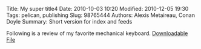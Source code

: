 Title: My super title4
Date: 2010-10-03 10:20
Modified: 2010-12-05 19:30
Tags: pelican, publishing
Slug: 98765444
Authors: Alexis Metaireau, Conan Doyle
Summary: Short version for index and feeds

Following is a review of my favorite mechanical keyboard.
[Downloadable File]({attach}/assets/download/Penguins.jpg)